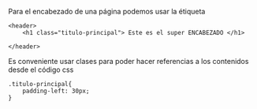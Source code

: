 Para el encabezado de una página podemos usar la étiqueta

```
<header> 
	<h1 class="titulo-principal"> Este es el super ENCABEZADO </h1>

</header>
```

Es conveniente usar clases para poder hacer referencias a los contenidos desde el código css

```
.titulo-principal{
	padding-left: 30px;
}
```
